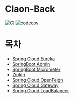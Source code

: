 # Claon-Back

[![CI](https://github.com/Co-Laon/claon-server/actions/workflows/ci.yml/badge.svg)](https://github.com/Co-Laon/claon-server/actions/workflows/ci.yml)
[![codecov](https://codecov.io/gh/Co-Laon/claon-server/branch/develop/graph/badge.svg?token=38I8Q2IHG1)](https://codecov.io/gh/Co-Laon/claon-server)

# 목차

- [Spring Cloud Eureka](#1.-Spring-Cloud-Eureka)
- [SpringBoot Admin](#2.-SpringBoot-Admin)
- [SpringBoot Micrometer](#3.-SpringBoot-Micrometer)
- [Zipkin](#4.-Zipkin)
- [Spring Cloud OpenFeign](#5.-Spring-Cloud-OpenFeign)
- [Spring Cloud Gateway](#6.-Spring-Cloud-Gateway)
- [Spring Cloud LoadBalancer](#7.-Spring-Cloud-LoadBalancer)
